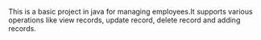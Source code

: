 This is a basic project in java for managing employees.It supports various operations like view records, update record, delete record and adding records.
